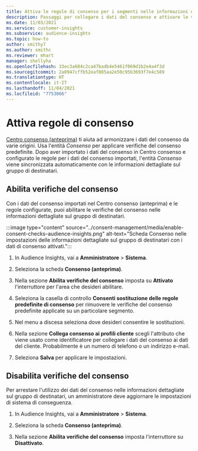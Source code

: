 ```yaml
---
title: Attiva le regole di consenso per i segmenti nelle informazioni dettagliate sul gruppo di destinatari
description: Passaggi per collegare i dati del consenso e attivare le verifiche del consenso nelle informazioni dettagliate sul gruppo di destinatari.
ms.date: 11/03/2021
ms.service: customer-insights
ms.subservice: audience-insights
ms.topic: how-to
author: smithy7
ms.author: smithc
ms.reviewer: mhart
manager: shellyha
ms.openlocfilehash: 33ec3a684c2ca47badb4e5461f069d1b2e4a4f3d
ms.sourcegitcommit: 2a0947cffb52eaf885aa2e50c95b3693f7e4c589
ms.translationtype: HT
ms.contentlocale: it-IT
ms.lasthandoff: 11/04/2021
ms.locfileid: "7753066"
---
```

# <a name="activate-consent-rules"></a>Attiva regole di consenso

[Centro consenso (anteprima)](../consent-management/overview.md) ti aiuta ad armonizzare i dati del consenso da varie origini. Usa l'entità *Consenso* per applicare verifiche del consenso predefinite. Dopo aver importato i dati del consenso in Centro consenso e configurato le regole per i dati del consenso importati, l'entità *Consenso* viene sincronizzata automaticamente con le informazioni dettagliate sul gruppo di destinatari.

## <a name="enable-consent-checks"></a>Abilita verifiche del consenso

Con i dati del consenso importati nel Centro consenso (anteprima) e le regole configurate, puoi abilitare le verifiche del consenso nelle informazioni dettagliate sul gruppo di destinatari. 

:::image type="content" source="../consent-management/media/enable-consent-checks-audience-insights.png" alt-text="Scheda Consenso nelle impostazioni delle informazioni dettagliate sul gruppo di destinatari con i dati di consenso attivati.":::

1. In Audience Insights, vai a **Amministratore** > **Sistema**.

1. Seleziona la scheda **Consenso (anteprima)**.

1. Nella sezione **Abilita verifiche del consenso** imposta su **Attivato** l'interruttore per l'area che desideri abilitare.

1. Seleziona la casella di controllo **Consenti sostituzione delle regole predefinite di consenso** per rimuovere le verifiche del consenso predefinite applicate su un particolare segmento. 

1. Nel menu a discesa seleziona dove desideri consentire le sostituzioni.     

1. Nella sezione **Collega consenso ai profili cliente** scegli l'attributo che viene usato come identificatore per collegare i dati del consenso ai dati del cliente. Probabilmente è un numero di telefono o un indirizzo e-mail. 

1. Seleziona **Salva** per applicare le impostazioni.

## <a name="disable-consent-checks"></a>Disabilita verifiche del consenso

Per arrestare l'utilizzo dei dati del consenso nelle informazioni dettagliate sul gruppo di destinatari, un amministratore deve aggiornare le impostazioni di sistema di conseguenza.

1. In Audience Insights, vai a **Amministratore** > **Sistema**.

1. Seleziona la scheda **Consenso (anteprima)**.

1. Nella sezione **Abilita verifiche del consenso** imposta l'interruttore su **Disattivato**.

